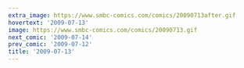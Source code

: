 ```yaml
---
extra_image: https://www.smbc-comics.com/comics/20090713after.gif
hovertext: '2009-07-13'
image: https://www.smbc-comics.com/comics/20090713.gif
next_comic: '2009-07-14'
prev_comic: '2009-07-12'
title: '2009-07-13'
---
```


